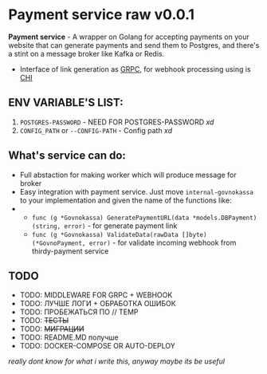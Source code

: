 # Payment service raw v0.0.1

**Payment service** - A wrapper on Golang for accepting payments on your website that can generate payments and send them to Postgres, and there's a stint on a message broker like Kafka or Redis.

- Interface of link generation as [GRPC](https://grpc.io/), for webhook processing using is [CHI](https://github.com/go-chi/chi)

## ENV VARIABLE'S LIST:
1. `POSTGRES-PASSWORD` - NEED FOR POSTGRES-PASSWORD *xd*
2. `CONFIG_PATH` or `--CONFIG-PATH` - Config path *xd*

## What's service can do:
- Full abstaction for making worker which will produce message for broker
- Easy integration with payment service. Just move `internal-govnokassa` to your implementation and given the name of the functions like:
- - `func (g *Govnokassa) GeneratePaymentURL(data *models.DBPayment) (string, error)` - for generate payment link
  - `func (g *Govnokassa) ValidateData(rawData []byte) (*GovnoPayment, error)` - for validate incoming webhook from thirdy-payment service

## TODO
- TODO: MIDDLEWARE FOR GRPC + WEBHOOK
- TODO: ЛУЧШЕ ЛОГИ + ОБРАБОТКА ОШИБОК
- TODO: ПРОБЕЖАТЬСЯ ПО // TEMP
- TODO: ~~ТЕСТЫ~~ 
- TODO: ~~МИГРАЦИИ~~
- TODO: README.MD получше
- TODO: DOCKER-COMPOSE OR AUTO-DEPLOY

*really dont know for what i write this, anyway maybe its be useful*

